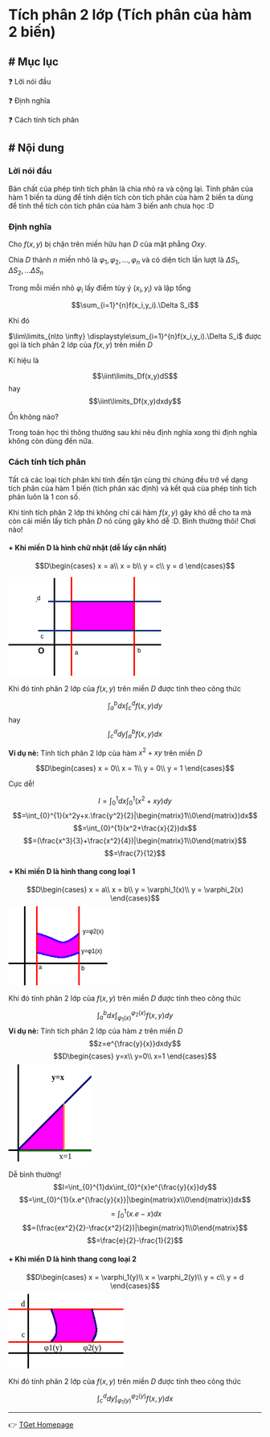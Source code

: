 # Tích phân 2 lớp (Tích phân của hàm 2 biến)
## # Mục lục
:question: Lời nói đầu

:question: Định nghĩa

:question: Cách tính tích phân

## # Nội dung
### Lời nói đầu
Bản chất của phép tính tích phân là chia nhỏ ra và cộng lại. Tính phân của hàm 1 biến ta dùng để tính diện tích còn tích phân của hàm 2 biến ta dùng để tính thể tích còn tích phân của hàm 3 biến anh chưa học :D

### Định nghĩa
Cho $f(x,y)$ bị chặn trên miền hữu hạn $D$ của mặt phẳng $Oxy$.

Chia $D$ thành $n$ miền nhỏ là $\varphi_1,\varphi_2,...,\varphi_n$ và có diện tích lần lượt là $\Delta S_1,\Delta S_2,...\Delta S_n$

Trong mỗi miền nhỏ $\varphi_i$ lấy điểm tùy ý $(x_i,y_i)$ và lập tổng

$$\sum_{i=1}^{n}f(x_i,y_i).\Delta S_i$$

Khi đó

$\lim\limits_{n\to \infty} \displaystyle\sum_{i=1}^{n}f(x_i,y_i).\Delta S_i$ được gọi là tích phân 2 lớp của $f(x,y)$ trên miền $D$

Kí hiệu là

$$\iint\limits_Df(x,y)dS$$
hay 
$$\iint\limits_Df(x,y)dxdy$$

Ổn không nào?

Trong toán học thì thông thường sau khi nêu định nghĩa xong thì định nghĩa không còn dùng đến nữa.

### Cách tính tích phân
Tất cả các loại tích phân khi tính đến tận cùng thì chúng đều trở về dạng tích phân của hàm 1 biến (tích phân xác định) và kết quả của phép tính tích phân luôn là 1 con số.

Khi tính tích phân 2 lớp thì không chỉ cái hàm $f(x,y)$ gây khó dễ cho ta mà còn cái miền lấy tích phân $D$ nó cũng gây khó dễ :D. Bình thường thôi! Chơi nào!

#### + Khi miền D là hình chữ nhật (dễ lấy cận nhất)

$$D\begin{cases}
x = a\\
x = b\\
y = c\\
y = d
\end{cases}$$

![](Graph/integral_rectangle_style.png)

Khi đó tính phân 2 lớp của $f(x,y)$ trên miền $D$ được tính theo công thức

$$\int_{a}^{b}dx\int_{c}^{d}f(x,y)dy$$
hay
$$\int_{c}^{d}dy\int_{a}^{b}f(x,y)dx$$

**Ví dụ nè:** Tính tích phân 2 lớp của hàm $x^2+xy$ trên miền $D$

$$D\begin{cases}
x = 0\\
x = 1\\
y = 0\\
y = 1
\end{cases}$$

Cực dễ!

$$I=\int_{0}^{1}dx\int_{0}^{1}(x^2+xy)dy$$
$$=\int_{0}^{1}(x^2y+x.\frac{y^2}{2}|\begin{matrix}1\\0\end{matrix})dx$$
$$=\int_{0}^{1}(x^2+\frac{x}{2})dx$$
$$=(\frac{x^3}{3}+\frac{x^2}{4})|\begin{matrix}1\\0\end{matrix}$$
$$=\frac{7}{12}$$

#### + Khi miền D là hình thang cong loại 1
$$D\begin{cases}
x = a\\
x = b\\
y = \varphi_1(x)\\
y = \varphi_2(x)
\end{cases}$$
![](Graph/integral_trapezoid_curves_type1.png)

Khi đó tính phân 2 lớp của $f(x,y)$ trên miền $D$ được tính theo công thức

$$\int_{a}^{b}dx\int_{\varphi_1(x)}^{\varphi_2(x)}f(x,y)dy$$
**Ví dụ nè:** Tính tích phân 2 lớp của hàm $z$ trên miền $D$
$$z=e^{\frac{y}{x}}dxdy$$
$$D\begin{cases}
y=x\\
y=0\\
x=1
\end{cases}$$
![](Graph/example_integral_trapezoid_curves_type1.png)

Dễ bình thường!
$$I=\int_{0}^{1}dx\int_{0}^{x}e^{\frac{y}{x}}dy$$
$$=\int_{0}^{1}(x.e^{\frac{y}{x}}|\begin{matrix}x\\0\end{matrix})dx$$
$$=\int_{0}^{1}(x.e-x)dx$$
$$=(\frac{ex^2}{2}-\frac{x^2}{2})|\begin{matrix}1\\0\end{matrix}$$
$$=\frac{e}{2}-\frac{1}{2}$$
#### + Khi miền D là hình thang cong loại 2
$$D\begin{cases}
x = \varphi_1(y)\\
x = \varphi_2(y)\\
y = c\\
y = d
\end{cases}$$
![](Graph/example_integral_trapezoid_curves_type2.png)

Khi đó tính phân 2 lớp của $f(x,y)$ trên miền $D$ được tính theo công thức

$$\int_{c}^{d}dy\int_{\varphi_1(y)}^{\varphi_2(y)}f(x,y)dx$$

___
:point_right: [TGet Homepage](/)
